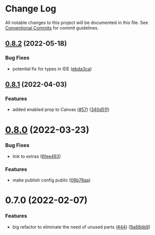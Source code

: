 # Change Log

All notable changes to this project will be documented in this file.
See [Conventional Commits](https://conventionalcommits.org) for commit guidelines.

## [0.8.2](https://github.com/BenJeau/react-native-draw/compare/@benjeau/react-native-draw@0.8.1...@benjeau/react-native-draw@0.8.2) (2022-05-18)


### Bug Fixes

* potential fix for types in IDE ([ebda3ca](https://github.com/BenJeau/react-native-draw/commit/ebda3cac6b941ecf807444f1c1d6d08fda6c6012))





## [0.8.1](https://github.com/BenJeau/react-native-draw/compare/@benjeau/react-native-draw@0.8.0...@benjeau/react-native-draw@0.8.1) (2022-04-03)


### Features

* added enabled prop to Canvas ([#57](https://github.com/BenJeau/react-native-draw/issues/57)) ([340d51f](https://github.com/BenJeau/react-native-draw/commit/340d51f19b9777532d255f59b3fdb347f9fb9218))





# [0.8.0](https://github.com/BenJeau/react-native-draw/compare/@benjeau/react-native-draw@0.7.0...@benjeau/react-native-draw@0.8.0) (2022-03-23)


### Bug Fixes

* link to extras ([6fee493](https://github.com/BenJeau/react-native-draw/commit/6fee493e16d90e8160d7ece2a60dea241889ac05))


### Features

* make publish config public ([08b78aa](https://github.com/BenJeau/react-native-draw/commit/08b78aaa977c8e6211c902f52f24e407f4ee0a18))





# 0.7.0 (2022-02-07)


### Features

* big refactor to eliminate the need of unused parts ([#44](https://github.com/BenJeau/react-native-draw/issues/44)) ([9a88db9](https://github.com/BenJeau/react-native-draw/commit/9a88db958fbc2b6a64cbe7e4f58bac6f600912ad))
